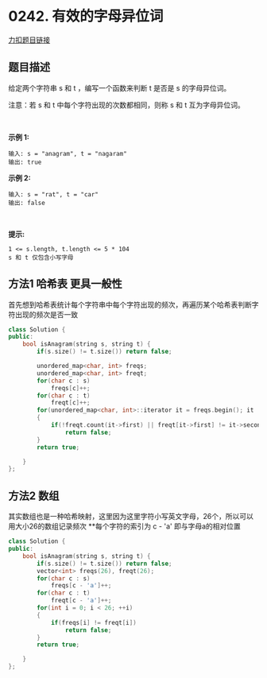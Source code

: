 # 0242. 有效的字母异位词  

[力扣题目链接](https://leetcode-cn.com/problems/valid-anagram/)

## 题目描述  

给定两个字符串 s 和 t ，编写一个函数来判断 t 是否是 s 的字母异位词。

注意：若 s 和 t 中每个字符出现的次数都相同，则称 s 和 t 互为字母异位词。

 

**示例 1:**

    输入: s = "anagram", t = "nagaram"
    输出: true

**示例 2:**

    输入: s = "rat", t = "car"
    输出: false
 

**提示:**

    1 <= s.length, t.length <= 5 * 104
    s 和 t 仅包含小写字母


## 方法1 哈希表 更具一般性 

首先想到哈希表统计每个字符串中每个字符出现的频次，再遍历某个哈希表判断字符出现的频次是否一致  

```cpp
class Solution {
public:
    bool isAnagram(string s, string t) {
        if(s.size() != t.size()) return false;

        unordered_map<char, int> freqs;
        unordered_map<char, int> freqt;
        for(char c : s)
            freqs[c]++;
        for(char c : t)
            freqt[c]++;
        for(unordered_map<char, int>::iterator it = freqs.begin(); it != freqs.end(); ++it)
        {
            if(!freqt.count(it->first) || freqt[it->first] != it->second)
                return false;
        }
        return true;

    }
};
```


## 方法2  数组  

其实数组也是一种哈希映射，这里因为这里字符小写英文字母，26个，所以可以用大小26的数组记录频次 **每个字符的索引为 c - 'a' 即与字母a的相对位置  

```cpp
class Solution {
public:
    bool isAnagram(string s, string t) {
        if(s.size() != t.size()) return false;
        vector<int> freqs(26), freqt(26);
        for(char c : s)
            freqs[c - 'a']++;
        for(char c : t)
            freqt[c - 'a']++;
        for(int i = 0; i < 26; ++i)
        {
            if(freqs[i] != freqt[i])
                return false;
        }
        return true;

    }
};
```
